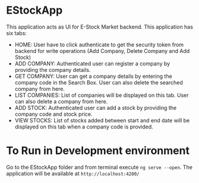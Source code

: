 # EStockApp

This application acts as UI for E-Stock Market backend. This application has six tabs:

* HOME: User have to click authenticate to get the security token from backend for write operations (Add Company, Delete Company and Add Stock)
* ADD COMPANY: Authenticated user can register a company by providing the company details.
* GET COMPANY: User can get a company details by entering the company code in the Search Box. User can also delete the searched company from here.
* LIST COMPANIES: List of companies will be displayed on this tab. User can also delete a company from here.
* ADD STOCK: Authenticated user can add a stock by providing the company code and stock price.
* VIEW STOCKS: List of stocks added between start and end date will be displayed on this tab when a company code is provided.

# To Run in Development environment

Go to the EStockApp folder and from terminal execute ```ng serve --open```. The application will be available at ```http://localhost:4200/```
